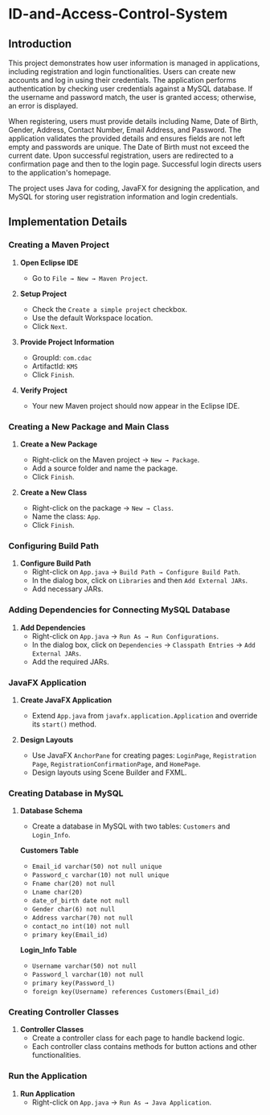 # ID-and-Access-Control-System

## Introduction

This project demonstrates how user information is managed in applications, including registration and login functionalities. Users can create new accounts and log in using their credentials. The application performs authentication by checking user credentials against a MySQL database. If the username and password match, the user is granted access; otherwise, an error is displayed. 

When registering, users must provide details including Name, Date of Birth, Gender, Address, Contact Number, Email Address, and Password. The application validates the provided details and ensures fields are not left empty and passwords are unique. The Date of Birth must not exceed the current date. Upon successful registration, users are redirected to a confirmation page and then to the login page. Successful login directs users to the application's homepage.

The project uses Java for coding, JavaFX for designing the application, and MySQL for storing user registration information and login credentials.

## Implementation Details

### Creating a Maven Project

1. **Open Eclipse IDE**
   - Go to `File → New → Maven Project`.

2. **Setup Project**
   - Check the `Create a simple project` checkbox.
   - Use the default Workspace location.
   - Click `Next`.

3. **Provide Project Information**
   - GroupId: `com.cdac`
   - ArtifactId: `KMS`
   - Click `Finish`.

4. **Verify Project**
   - Your new Maven project should now appear in the Eclipse IDE.

### Creating a New Package and Main Class

1. **Create a New Package**
   - Right-click on the Maven project → `New → Package`.
   - Add a source folder and name the package.
   - Click `Finish`.

2. **Create a New Class**
   - Right-click on the package → `New → Class`.
   - Name the class: `App`.
   - Click `Finish`.

### Configuring Build Path

1. **Configure Build Path**
   - Right-click on `App.java` → `Build Path → Configure Build Path`.
   - In the dialog box, click on `Libraries` and then `Add External JARs`.
   - Add necessary JARs.

### Adding Dependencies for Connecting MySQL Database

1. **Add Dependencies**
   - Right-click on `App.java` → `Run As → Run Configurations`.
   - In the dialog box, click on `Dependencies` → `Classpath Entries` → `Add External JARs`.
   - Add the required JARs.

### JavaFX Application

1. **Create JavaFX Application**
   - Extend `App.java` from `javafx.application.Application` and override its `start()` method.

2. **Design Layouts**
   - Use JavaFX `AnchorPane` for creating pages: `LoginPage`, `Registration Page`, `RegistrationConfirmationPage`, and `HomePage`.
   - Design layouts using Scene Builder and FXML.

### Creating Database in MySQL

1. **Database Schema**
   - Create a database in MySQL with two tables: `Customers` and `Login_Info`.
   
   **Customers Table**
   - `Email_id varchar(50) not null unique`
   - `Password_c varchar(10) not null unique`
   - `Fname char(20) not null`
   - `Lname char(20)`
   - `date_of_birth date not null`
   - `Gender char(6) not null`
   - `Address varchar(70) not null`
   - `contact_no int(10) not null`
   - `primary key(Email_id)`

   **Login_Info Table**
   - `Username varchar(50) not null`
   - `Password_l varchar(10) not null`
   - `primary key(Password_l)`
   - `foreign key(Username) references Customers(Email_id)`

### Creating Controller Classes

1. **Controller Classes**
   - Create a controller class for each page to handle backend logic.
   - Each controller class contains methods for button actions and other functionalities.

### Run the Application

1. **Run Application**
   - Right-click on `App.java` → `Run As → Java Application`.
